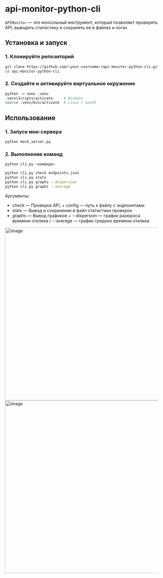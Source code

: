 # api-monitor-python-cli

`APIMonitor` — это консольный инструмент, который позволяет проверять API, выводить статистику и сохранять ее в файлах и логах

## Установка и запуск

### 1. Клонируйте репозиторий

```bash
git clone https://github.com/<your-username>/api-monitor-python-cli.git
cd api-monitor-python-cli
```

### 2. Создайте и активируйте виртуальное окружение

```bash
python -m venv .venv
.venv\Scripts\activate     # Windows
source .venv/bin/activate  # Linux / macOS
```

## Использование

### 1. Запуск мок-сервера

```bash
python mock_server.py
```

### 2. Выполнение команд

```bash
python cli.py <команда>

python cli.py check endpoints.json
python cli.py stats
python cli.py graphs --dispersion
python cli.py graphs --average
```

Аргументы:

- check — Проверка API, + config — путь к файлу с эндпоинтами
- stats — Вывод и сохранение в файл статистики проверок
- graphs — Вывод графиков + --dispersion — график разюроса времени отклика / --average — график средних времени отклика

<img width="998" height="570" alt="image" src="https://github.com/user-attachments/assets/acbe6a50-dd87-4cfe-b959-da3b3363ffa0" />
<img width="997" height="569" alt="image" src="https://github.com/user-attachments/assets/d0aa794a-c5c1-4a67-bc1a-e14f4c09b679" />



